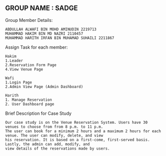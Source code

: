 
## GROUP NAME : SADGE

Group Member Details:
```
ABDULLAH ALWAFI BIN MOHD AMINUDIN 2219713
MUHAMMAD HAKIM BIN MD NAZRI 2110457
MUHAMMAD HARITH IRFAN BIN MUHAMAD SUHAILI 2211867
```

Assign Task for each member:
```
Hakim
1.Leader
2.Reservation Form Page
4.View Venue Page

Wafi
1.Login Page
2.Admin View Page (Admin Dashboard)

Harith
1. Manage Reservation
2. User Dashboard page
```

Brief Description for Case Study
```
Our case study is on the Venue Reservation System. Users have 30 venues to choose from from 8 p.m. to 11 p.m.
The user can book for a minimum 2 hours and a maximum 2 hours for each venue. The user can modify, delete, and view
his reservation. It is based on a first-come, first-served basis. Lastly, the admin can add, modify, and
view details of the reservations made by users.
```
